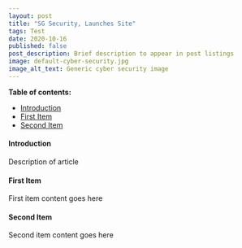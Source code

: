 ```yaml
---
layout: post
title: "SG Security, Launches Site"
tags: Test
date: 2020-10-16
published: false
post_description: Brief description to appear in post listings
image: default-cyber-security.jpg
image_alt_text: Generic cyber security image
---
```


**Table of contents:**
- [Introduction](#item-one)
- [First Item](#item-two)
- [Second Item](#item-three)

<!-- headings -->
<a id="item-one"></a>
#### Introduction
Description of article 

<a id="item-two"></a>
#### First Item
First item content goes here

<a id="item-three"></a>
#### Second Item
Second item content goes here
